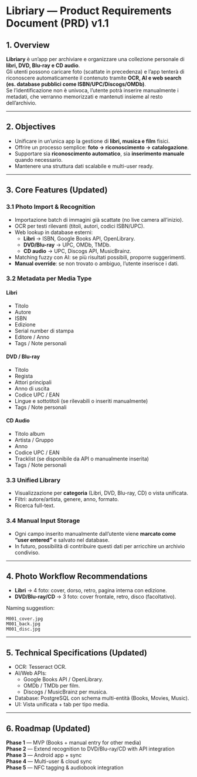 # Libriary — Product Requirements Document (PRD) v1.1

## 1. Overview
**Libriary** è un’app per archiviare e organizzare una collezione personale di **libri, DVD, Blu-ray e CD audio**.  
Gli utenti possono caricare foto (scattate in precedenza) e l’app tenterà di riconoscere automaticamente il contenuto tramite **OCR, AI e web search (es. database pubblici come ISBN/UPC/Discogs/OMDb)**.  
Se l’identificazione non è univoca, l’utente potrà inserire manualmente i metadati, che verranno memorizzati e mantenuti insieme al resto dell’archivio.

---

## 2. Objectives
- Unificare in un’unica app la gestione di **libri, musica e film** fisici.  
- Offrire un processo semplice: **foto → riconoscimento → catalogazione**.  
- Supportare sia **riconoscimento automatico**, sia **inserimento manuale** quando necessario.  
- Mantenere una struttura dati scalabile e multi-user ready.  

---

## 3. Core Features (Updated)

### 3.1 Photo Import & Recognition
- Importazione batch di immagini già scattate (no live camera all’inizio).  
- OCR per testi rilevanti (titoli, autori, codici ISBN/UPC).  
- Web lookup in database esterni:
  - **Libri** → ISBN, Google Books API, OpenLibrary.  
  - **DVD/Blu-ray** → UPC, OMDb, TMDb.  
  - **CD audio** → UPC, Discogs API, MusicBrainz.  
- Matching fuzzy con AI: se più risultati possibili, proporre suggerimenti.  
- **Manual override**: se non trovato o ambiguo, l’utente inserisce i dati.  

### 3.2 Metadata per Media Type

#### Libri
- Titolo  
- Autore  
- ISBN  
- Edizione  
- Serial number di stampa  
- Editore / Anno  
- Tags / Note personali  

#### DVD / Blu-ray
- Titolo  
- Regista  
- Attori principali  
- Anno di uscita  
- Codice UPC / EAN  
- Lingue e sottotitoli (se rilevabili o inseriti manualmente)  
- Tags / Note personali  

#### CD Audio
- Titolo album  
- Artista / Gruppo  
- Anno  
- Codice UPC / EAN  
- Tracklist (se disponibile da API o manualmente inserita)  
- Tags / Note personali  

### 3.3 Unified Library
- Visualizzazione per **categoria** (Libri, DVD, Blu-ray, CD) o vista unificata.  
- Filtri: autore/artista, genere, anno, formato.  
- Ricerca full-text.  

### 3.4 Manual Input Storage
- Ogni campo inserito manualmente dall’utente viene **marcato come “user entered”** e salvato nel database.  
- In futuro, possibilità di contribuire questi dati per arricchire un archivio condiviso.  

---

## 4. Photo Workflow Recommendations
- **Libri** → 4 foto: cover, dorso, retro, pagina interna con edizione.  
- **DVD/Blu-ray/CD** → 3 foto: cover frontale, retro, disco (facoltativo).  

Naming suggestion:  
```
M001_cover.jpg
M001_back.jpg
M001_disc.jpg
```

---

## 5. Technical Specifications (Updated)

- OCR: Tesseract OCR.  
- AI/Web APIs:  
  - Google Books API / OpenLibrary.  
  - OMDb / TMDb per film.  
  - Discogs / MusicBrainz per musica.  
- Database: PostgreSQL con schema multi-entità (Books, Movies, Music).  
- UI: Vista unificata + tab per tipo media.  

---

## 6. Roadmap (Updated)

**Phase 1** — MVP (Books + manual entry for other media)  
**Phase 2** — Extend recognition to DVD/Blu-ray/CD with API integration  
**Phase 3** — Android app + sync  
**Phase 4** — Multi-user & cloud sync  
**Phase 5** — NFC tagging & audiobook integration  
